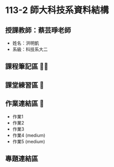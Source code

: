 # 113-2 師大科技系資料結構
## 授課教師：蔡芸琤老師
- 姓名：洪明凱
- 系級：科技系大二

## 課程筆記區 ✍🏻

## 課堂練習區 📖

## 作業連結區 📝
- 作業1
- 作業2
- 作業3
- 作業4 (medium)
- 作業5 (medium)

## 專題連結區

